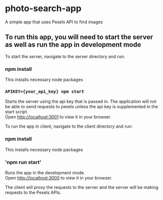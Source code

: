 # photo-search-app

A simple app that uses Pexels API to find images

## To run this app, you will need to start the server as well as run the app in development mode

To start the server, navigate to the server directory and run:

### npm install

This installs necessary node packages

### `APIKEY={your_api_key} npm start`

Starts the server using the api key that is passed in. The application will not be able to send requests to pexels unless the api key is supplemented in the start script.\
Open [http://localhost:3001](http://localhost:3001) to view it in your browser.

To run the app in client, navigate to the client directory and run:

### npm install

This installs necessary node packages

### 'npm run start'

Runs the app in the development mode.\
Open [http://localhost:3000](http://localhost:3000) to view it in your browser.

The client will proxy the requests to the server and the server will be making requests to the Pexels APIs.
